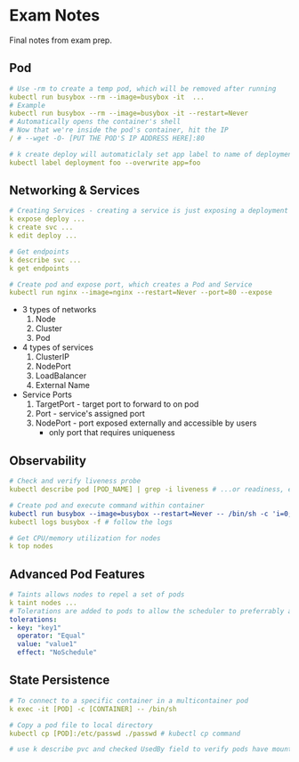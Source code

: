 # Exam Notes
Final notes from exam prep.

## Pod

```yaml
# Use -rm to create a temp pod, which will be removed after running
kubectl run busybox --rm --image=busybox -it  ...
# Example
kubectl run busybox --rm --image=busybox -it --restart=Never
# Automatically opens the container's shell
# Now that we're inside the pod's container, hit the IP
/ # --wget -O- [PUT THE POD'S IP ADDRESS HERE]:80

# k create deploy will automaticlaly set app label to name of deployment but to overwrite use
kubectl label deployment foo --overwrite app=foo
```

## Networking & Services

```yaml
# Creating Services - creating a service is just exposing a deployment's port
k expose deploy ...
k create svc ...
k edit deploy ...

# Get endpoints
k describe svc ...
k get endpoints

# Create pod and expose port, which creates a Pod and Service
kubectl run nginx --image=nginx --restart=Never --port=80 --expose
```

- 3 types of networks
  1. Node
  2. Cluster
  3. Pod
- 4 types of services
  1. ClusterIP
  2. NodePort
  3. LoadBalancer
  4. External Name
- Service Ports
  1. TargetPort - target port to forward to on pod
  2. Port - service's assigned port
  3. NodePort - port exposed externally and accessible by users
      - only port that requires uniqueness

## Observability

```yaml
# Check and verify liveness probe
kubectl describe pod [POD_NAME] | grep -i liveness # ...or readiness, etc.

# Create pod and execute command within container
kubectl run busybox --image=busybox --restart=Never -- /bin/sh -c 'i=0; while true; do echo "$i: $(date)"; i=$((i+1)); sleep 1; done'
kubectl logs busybox -f # follow the logs

# Get CPU/memory utilization for nodes
k top nodes
```
## Advanced Pod Features

```yaml
# Taints allows nodes to repel a set of pods
k taint nodes ...
# Tolerations are added to pods to allow the scheduler to preferrably add them to the node with specific taint.
tolerations:
- key: "key1"
  operator: "Equal"
  value: "value1"
  effect: "NoSchedule"
```

## State Persistence

```yaml
# To connect to a specific container in a multicontainer pod
k exec -it [POD] -c [CONTAINER] -- /bin/sh

# Copy a pod file to local directory
kubectl cp [POD]:/etc/passwd ./passwd # kubectl cp command

# use k describe pvc and checked UsedBy field to verify pods have mounted pvcs correctly
```
